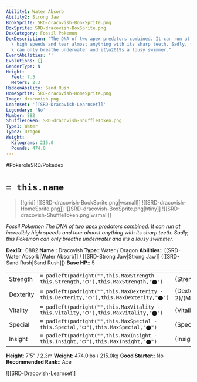 ```yaml
---
Ability1: Water Absorb
Ability2: Strong Jaw
BookSprite: SRD-dracovish-BookSprite.png
BoxSprite: SRD-dracovish-BoxSprite.png
DexCategory: Fossil Pokemon
DexDescription: "The DNA of two apex predators combined. It can run at incredibly\
  \ high speeds and tear almost anything with its sharp teeth. Sadly, this Pokemon\
  \ can only breathe underwater and it\u2019s a lousy swimmer."
EventAbilities: ''
Evolutions: []
GenderType: N
Height:
  Feet: 7.5
  Meters: 2.3
HiddenAbility: Sand Rush
HomeSprite: SRD-dracovish-HomeSprite.png
Image: dracovish.png
Learnset: '[[SRD-Dracovish-Learnset]]'
Legendary: 'No'
Number: 882
ShuffleToken: SRD-dracovish-ShuffleToken.png
Type1: Water
Type2: Dragon
Weight:
  Kilograms: 215.0
  Pounds: 474.0
---
```


#PokeroleSRD/Pokedex

# `= this.name`

> [!grid]
> ![[SRD-dracovish-BookSprite.png|wsmall]]
> ![[SRD-dracovish-HomeSprite.png]]
> ![[SRD-dracovish-BoxSprite.png|htiny]]
> ![[SRD-dracovish-ShuffleToken.png|wsmall]]


*Fossil Pokemon*
*The DNA of two apex predators combined. It can run at incredibly high speeds and tear almost anything with its sharp teeth. Sadly, this Pokemon can only breathe underwater and it’s a lousy swimmer.*

**DexID**:: 0882
**Name**:: Dracovish
**Type**:: Water / Dragon
**Abilities**:: [[SRD-Water Absorb|Water Absorb]] / [[SRD-Strong Jaw|Strong Jaw]] ([[SRD-Sand Rush|Sand Rush]])
**Base HP**:: 5

|           |                                                                                        |                                          |
| --------- | -------------------------------------------------------------------------------------- | ---------------------------------------- |
| Strength  | `= padleft(padright("",this.MaxStrength - this.Strength,"⭘"),this.MaxStrength,"⬤")`    | (Strength::2)/(MaxStrength::5)   |
| Dexterity | `= padleft(padright("",this.MaxDexterity - this.Dexterity,"⭘"),this.MaxDexterity,"⬤")` | (Dexterity:: 2)/(MaxDexterity::5) |
| Vitality  | `= padleft(padright("",this.MaxVitality - this.Vitality,"⭘"),this.MaxVitality,"⬤")`    | (Vitality::3)/(MaxVitality::6)   |
| Special   | `= padleft(padright("",this.MaxSpecial - this.Special,"⭘"),this.MaxSpecial,"⬤")`       | (Special::2)/(MaxSpecial::5)     |
| Insight   | `= padleft(padright("",this.MaxInsight - this.Insight,"⭘"),this.MaxInsight,"⬤")`       | (Insight::2)/(MaxInsight::5)     |

**Height**: 7'5" / 2.3m
**Weight**: 474.0lbs / 215.0kg
**Good Starter**:: No
**Recommended Rank**:: Ace

![[SRD-Dracovish-Learnset]]